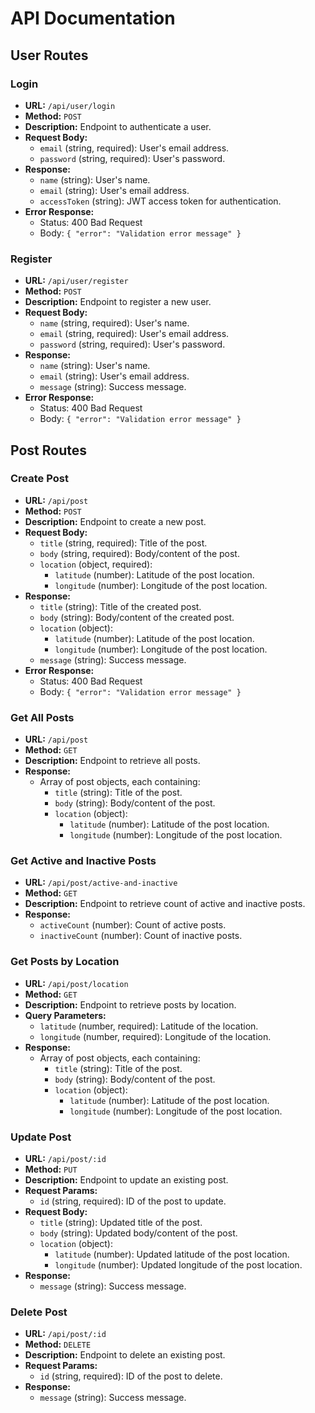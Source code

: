 # API Documentation

## User Routes

### Login

- **URL:** `/api/user/login`
- **Method:** `POST`
- **Description:** Endpoint to authenticate a user.
- **Request Body:**
  - `email` (string, required): User's email address.
  - `password` (string, required): User's password.
- **Response:**
  - `name` (string): User's name.
  - `email` (string): User's email address.
  - `accessToken` (string): JWT access token for authentication.
- **Error Response:**
  - Status: 400 Bad Request
  - Body: `{ "error": "Validation error message" }`

### Register

- **URL:** `/api/user/register`
- **Method:** `POST`
- **Description:** Endpoint to register a new user.
- **Request Body:**
  - `name` (string, required): User's name.
  - `email` (string, required): User's email address.
  - `password` (string, required): User's password.
- **Response:**
  - `name` (string): User's name.
  - `email` (string): User's email address.
  - `message` (string): Success message.
- **Error Response:**
  - Status: 400 Bad Request
  - Body: `{ "error": "Validation error message" }`

## Post Routes

### Create Post

- **URL:** `/api/post`
- **Method:** `POST`
- **Description:** Endpoint to create a new post.
- **Request Body:**
  - `title` (string, required): Title of the post.
  - `body` (string, required): Body/content of the post.
  - `location` (object, required):
    - `latitude` (number): Latitude of the post location.
    - `longitude` (number): Longitude of the post location.
- **Response:**
  - `title` (string): Title of the created post.
  - `body` (string): Body/content of the created post.
  - `location` (object):
    - `latitude` (number): Latitude of the post location.
    - `longitude` (number): Longitude of the post location.
  - `message` (string): Success message.
- **Error Response:**
  - Status: 400 Bad Request
  - Body: `{ "error": "Validation error message" }`

### Get All Posts

- **URL:** `/api/post`
- **Method:** `GET`
- **Description:** Endpoint to retrieve all posts.
- **Response:**
  - Array of post objects, each containing:
    - `title` (string): Title of the post.
    - `body` (string): Body/content of the post.
    - `location` (object):
      - `latitude` (number): Latitude of the post location.
      - `longitude` (number): Longitude of the post location.

### Get Active and Inactive Posts

- **URL:** `/api/post/active-and-inactive`
- **Method:** `GET`
- **Description:** Endpoint to retrieve count of active and inactive posts.
- **Response:**
  - `activeCount` (number): Count of active posts.
  - `inactiveCount` (number): Count of inactive posts.

### Get Posts by Location

- **URL:** `/api/post/location`
- **Method:** `GET`
- **Description:** Endpoint to retrieve posts by location.
- **Query Parameters:**
  - `latitude` (number, required): Latitude of the location.
  - `longitude` (number, required): Longitude of the location.
- **Response:**
  - Array of post objects, each containing:
    - `title` (string): Title of the post.
    - `body` (string): Body/content of the post.
    - `location` (object):
      - `latitude` (number): Latitude of the post location.
      - `longitude` (number): Longitude of the post location.

### Update Post

- **URL:** `/api/post/:id`
- **Method:** `PUT`
- **Description:** Endpoint to update an existing post.
- **Request Params:**
  - `id` (string, required): ID of the post to update.
- **Request Body:**
  - `title` (string): Updated title of the post.
  - `body` (string): Updated body/content of the post.
  - `location` (object):
    - `latitude` (number): Updated latitude of the post location.
    - `longitude` (number): Updated longitude of the post location.
- **Response:**
  - `message` (string): Success message.

### Delete Post

- **URL:** `/api/post/:id`
- **Method:** `DELETE`
- **Description:** Endpoint to delete an existing post.
- **Request Params:**
  - `id` (string, required): ID of the post to delete.
- **Response:**
  - `message` (string): Success message.
